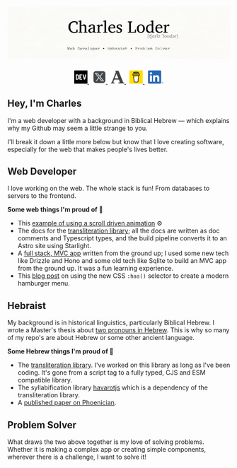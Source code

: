 # ![header](https://github.com/charlesLoder/charlesLoder/blob/main/assets/github-banner.png)

<p align='center'>
    <a href="https://dev.to/charlesloder" style="color: black;">
        <img height="30" src="https://github.com/charlesLoder/charlesLoder/blob/main/assets/dev-black.png">
    </a>&nbsp;
    <a href="https://x.com/charles_loder" style="color: black;">
        <img height="30" src="https://github.com/charlesLoder/charlesLoder/blob/main/assets/x.png?raw=true">
    </a>&nbsp;
    <a href="https://independentresearcher.academia.edu/CharlesLoder" style="color: black;">
        <img height="30" src="https://github.com/charlesLoder/charlesLoder/blob/main/assets/academia.png?raw=true">
    </a>&nbsp;
    <a href="https://buymeacoffee.com/charlesloder/c/9773737" style="color: black;">
        <img height="30" src="https://github.com/charlesLoder/charlesLoder/blob/main/assets/bmc-logo-yellow.png?raw=true">
    </a>&nbsp;
    <a href="https://www.linkedin.com/in/charles-loder/" style="color: black;">
        <img height="30" src="https://github.com/charlesLoder/charlesLoder/blob/main/assets/LI-In-Bug.png?raw=true">
    </a>
</p>

## Hey, I'm Charles

I'm a web developer with a background in Biblical Hebrew — which explains why my Github may seem a little strange to you.

I'll break it down a little more below but know that I love creating software, especially for the web that makes people's lives better.

## Web Developer

I love working on the web. The whole stack is fun! From databases to servers to the frontend.

**Some web things I'm proud of 🎉**

- This [example of using a scroll driven animation](https://codepen.io/charles-loder/pen/jOjJboP?editors=0100) ⚙️
- The docs for the [transliteration library](https://github.com/charlesLoder/hebrew-transliteration); all the docs are written as doc comments and Typescript types, and the build pipeline converts it to an Astro site using Starlight.
- A [full stack, MVC app](https://github.com/charlesLoder/mvc-library) written from the ground up; I used some new tech like Drizzle and Hono and some old tech like Sqlite to build an MVC app from the ground up. It was a fun learning experience.
- This [blog post](https://dev.to/charlesloder/modern-css-hamburger-using-has-2ijc) on using the new CSS `:has()` selector to create a modern hamburger menu.

## Hebraist

My background is in historical linguistics, particularly Biblical Hebrew. I wrote a Master's thesis about [two pronouns in Hebrew](https://www.academia.edu/27562501/An_I_For_an_I_The_First_Person_Common_Singular_Pronoun_in_Biblical_Hebrew). This is why so many of my repo's are about Hebrew or some other ancient language.

**Some Hebrew things I'm proud of 🎉**

- The [transliteration library](https://github.com/charlesLoder/hebrew-transliteration). I've worked on this library as long as I've been coding. It's gone from a script tag to a fully typed, CJS and ESM compatible library.
- The syllabification library [havarotjs](https://github.com/charlesLoder/havarotjs) which is a dependency  of the transliteration library.
- A [published paper on Phoenician](https://www.academia.edu/40245436/THE_SHORT_FORM_OF_THE_PHOENICIAN_FIRST_PERSON_INDEPENDENT_PRONOUN_REASSESSED_PREPUB_).

## Problem Solver

What draws the two above together is my love of solving problems. Whether it is making a complex app or creating simple components, wherever there is a challenge, I want to solve it!